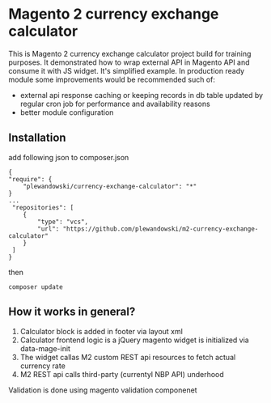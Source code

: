 # Magento 2 currency exchange calculator

This is Magento 2 currency exchange calculator project build for training purposes. It demonstrated how to wrap external API in Magento API and consume it with JS widget.
It's simplified example. In production ready module some improvements would be recommended such of:
- external api response caching or keeping records in db table updated by regular cron job for performance and availability reasons
- better module configuration


## Installation
add following json to composer.json

```
{
"require": {
    "plewandowski/currency-exchange-calculator": "*"
}
...
 "repositories": [
    { 
        "type": "vcs", 
        "url": "https://github.com/plewandowski/m2-currency-exchange-calculator" 
    }
 ]
}
```

then
```
composer update
```
## How it works in general?
1. Calculator block is added in footer via layout xml
2. Calculator frontend logic is a jQuery magento widget is initialized via data-mage-init
3. The widget callas M2 custom REST api resources to fetch actual currency rate
4. M2 REST api calls third-party (currentyl NBP API) underhood

Validation is done using magento validation componenet


